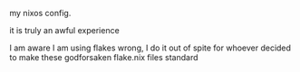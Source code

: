 my nixos config.


it is truly an awful experience


I am aware I am using flakes wrong, I do it out of spite for whoever decided to make these godforsaken flake.nix files standard
